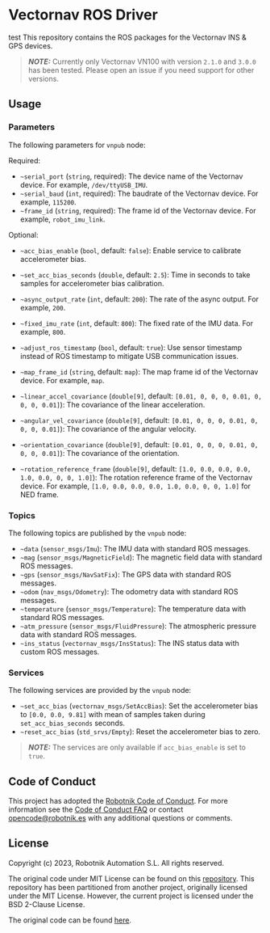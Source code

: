 # Vectornav ROS Driver

test 
This repository contains the ROS packages for the Vectornav INS & GPS devices.

> **_NOTE:_**  Currently only Vectornav VN100 with version `2.1.0` and `3.0.0` has been tested. Please open an issue if you need support for other versions.

## Usage

### Parameters

The following parameters for `vnpub` node:

Required:
* `~serial_port` (`string`, required): The device name of the Vectornav device. For example, `/dev/ttyUSB_IMU`.
* `~serial_baud` (`int`, required): The baudrate of the Vectornav device. For example, `115200`.
* `~frame_id` (`string`, required): The frame id of the Vectornav device. For example, `robot_imu_link`.


Optional:
* `~acc_bias_enable` (`bool`, default: `false`): Enable service to calibrate accelerometer bias.
* `~set_acc_bias_seconds` (`double`, default: `2.5`): Time in seconds to take samples for accelerometer bias calibration.
* `~async_output_rate` (`int`, default: `200`): The rate of the async output. For example, `200`.
* `~fixed_imu_rate` (`int`, default: `800`): The fixed rate of the IMU data. For example, `800`.
* `~adjust_ros_timestamp` (`bool`, default: `true`): Use sensor timestamp instead of ROS timestamp to mitigate USB communication issues.
* `~map_frame_id` (`string`, default: `map`): The map frame id of the Vectornav device. For example, `map`.

* `~linear_accel_covariance` (`double[9]`, default: `[0.01, 0, 0, 0, 0.01, 0, 0, 0, 0.01]`): The covariance of the linear acceleration.
* `~angular_vel_covariance` (`double[9]`, default: `[0.01, 0, 0, 0, 0.01, 0, 0, 0, 0.01]`): The covariance of the angular velocity.
* `~orientation_covariance` (`double[9]`, default: `[0.01, 0, 0, 0, 0.01, 0, 0, 0, 0.01]`): The covariance of the orientation.

* `~rotation_reference_frame` (`double[9]`, default: `[1.0, 0.0, 0.0, 0.0, 1.0, 0.0, 0, 0, 1.0]`): The rotation reference frame of the Vectornav device. For example, `[1.0, 0.0, 0.0, 0.0, 1.0, 0.0, 0, 0, 1.0]` for NED frame.

### Topics

The following topics are published by the `vnpub` node:
* `~data` (`sensor_msgs/Imu`): The IMU data with standard ROS messages.
* `~mag` (`sensor_msgs/MagneticField`): The magnetic field data with standard ROS messages.
* `~gps` (`sensor_msgs/NavSatFix`): The GPS data with standard ROS messages.
* `~odom` (`nav_msgs/Odometry`): The odometry data with standard ROS messages.
* `~temperature` (`sensor_msgs/Temperature`): The temperature data with standard ROS messages.
* `~atm_pressure` (`sensor_msgs/FluidPressure`): The atmospheric pressure data with standard ROS messages.
* `~ins_status` (`vectornav_msgs/InsStatus`): The INS status data with custom ROS messages.

### Services

The following services are provided by the `vnpub` node:
* `~set_acc_bias` (`vectornav_msgs/SetAccBias`): Set the accelerometer bias to `[0.0, 0.0, 9.81]` with mean of samples taken during `set_acc_bias_seconds` seconds.
* `~reset_acc_bias` (`std_srvs/Empty`): Reset the accelerometer bias to zero.

> **_NOTE:_** The services are only available if `acc_bias_enable` is set to `true`.

## Code of Conduct
This project has adopted the [Robotnik Code of Conduct](https://to.do/code_of_conduct_faq). For more information see the [Code of Conduct FAQ](https://to.do/code_of_conduct_faq) or contact [opencode@robotnik.es](opencode@robotnik.es) with any additional questions or comments.

## License
Copyright (c) 2023, Robotnik Automation S.L. All rights reserved.

The original code under MIT License can be found on this [repository](https://github.com/dawonn/vectornav).
This repository has been partitioned from another project, originally licensed under the MIT License. However, the current project is licensed under the BSD 2-Clause License.

The original code can be found [here](https://github.com/dawonn/vectornav).

[//]: # (Links)
